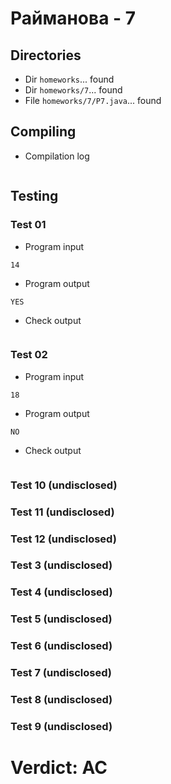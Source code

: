 # Райманова - 7
## Directories
- Dir `homeworks`... found
- Dir `homeworks/7`... found
- File `homeworks/7/P7.java`... found
## Compiling
- Compilation log
```

```
## Testing
### Test 01
- Program input
```
14

```
- Program output
```
YES

```
- Check output
```

```
### Test 02
- Program input
```
18

```
- Program output
```
NO

```
- Check output
```

```
### Test 10 (undisclosed)
### Test 11 (undisclosed)
### Test 12 (undisclosed)
### Test 3 (undisclosed)
### Test 4 (undisclosed)
### Test 5 (undisclosed)
### Test 6 (undisclosed)
### Test 7 (undisclosed)
### Test 8 (undisclosed)
### Test 9 (undisclosed)
# Verdict: AC
